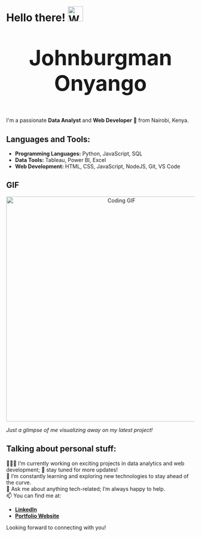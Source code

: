 # Hello there! <img src="https://media.giphy.com/media/c1CLe6VoaMviQz0s6z/giphy.gif?cid=ecf05e47thh03evb9d1hhe6cra973nhk3hr3tx3kmq8cqgvp&ep=v1_gifs_search&rid=giphy.gif&ct=g" alt="Waving Hand" width="40" />

# <p align="center" style="font-size: 2em; font-weight: bold;">Johnburgman Onyango</p>

I'm a passionate **Data Analyst** and **Web Developer** 🚀 from Nairobi, Kenya.

## Languages and Tools:

- **Programming Languages:** Python, JavaScript, SQL
- **Data Tools:** Tableau, Power BI, Excel
- **Web Development:** HTML, CSS, JavaScript, NodeJS, Git, VS Code

## GIF
<p align="center">
  <img src="https://media.giphy.com/media/yebIrQaY9wFR7Fy1eb/giphy.gif?cid=790b7611fsu2pg92rd8h0dxfdx1rochihzlbbcbnjfvy1pvd&ep=v1_gifs_search&rid=giphy.gif&ct=g" alt="Coding GIF" width="600" />
</p>

*Just a glimpse of me visualizing away on my latest project!*

## Talking about personal stuff:

👨🏽‍💻 I’m currently working on exciting projects in data analytics and web development; 🚀 stay tuned for more updates!  
🌱 I’m constantly learning and exploring new technologies to stay ahead of the curve.  
💬 Ask me about anything tech-related; I’m always happy to help.  
📫 You can find me at:

- **[LinkedIn](https://www.linkedin.com/in/johnburgman-onyango/)**
- **[Portfolio Website](https://johnburgman.myportfolio.link/)**

Looking forward to connecting with you!

